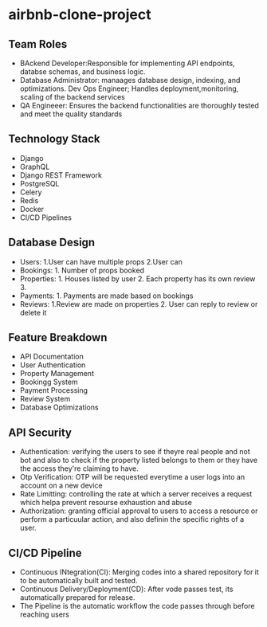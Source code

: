 # airbnb-clone-project
## Team Roles
- BAckend Developer:Responsible for implementing API endpoints, databse schemas, and business logic.
- Database Administrator: manaages database design, indexing, and optimizations.
Dev Ops Engineer; Handles deployment,monitoring, scaling of the backend services
- QA Engineeer: Ensures the backend functionalities are thoroughly tested and meet the quality standards


## Technology Stack
- Django
- GraphQL
- Django REST Framework
- PostgreSQL
- Celery
- Redis
- Docker
- CI/CD Pipelines

## Database Design
- Users: 1.User can have multiple props
        2.User can 
- Bookings: 1. Number of props booked 
- Properties: 1. Houses listed by user
             2. Each property has its own review
             3.
- Payments: 1. Payments are made based on bookings
- Reviews: 1.Review are made on properties
          2. User can reply to review or delete it


## Feature Breakdown
- API Documentation
- User Authentication
- Property Management
- Bookingg System
- Payment Processing
- Review System
- Database Optimizations

## API Security
- Authentication: verifying the users to see if theyre real people and not bot and also to check if the property listed belongs to them or they have the access they're claiming to have.
- Otp Verification: OTP will be requested everytime a user logs into an account on a new device
- Rate Limitting: controlling the rate at which a server receives a request which helpa prevent resourse exhaustion and abuse
- Authorization: granting official approval to users to access a resource or perform a particuular action, and also definin the specific rights of a user.

## CI/CD Pipeline
- Continuous INtegration(CI): Merging codes into a shared repository for it to be automatically built and tested.
- Continuous Delivery/Deployment(CD): After vode passes test, its automatically prepared for release.
- The Pipeline is the automatic workflow the code passes through before reaching users 



